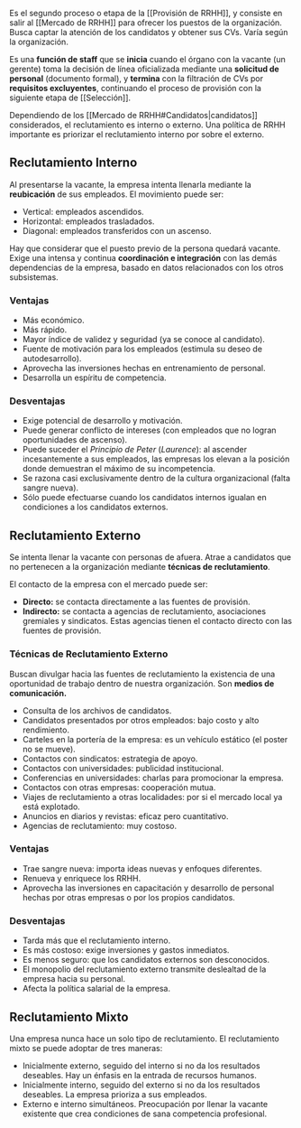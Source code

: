 Es el segundo proceso o etapa de la [[Provisión de RRHH]], y consiste en salir al [[Mercado de RRHH]] para ofrecer los puestos de la organización. Busca captar la atención de los candidatos y obtener sus CVs. Varía según la organización.

Es una **función de staff** que se **inicia** cuando el órgano con la vacante (un gerente) toma la decisión de línea oficializada mediante una **solicitud de personal** (documento formal), y **termina** con la filtración de CVs por **requisitos excluyentes**, continuando el proceso de provisión con la siguiente etapa de [[Selección]]. 

Dependiendo de los [[Mercado de RRHH#Candidatos|candidatos]] considerados, el reclutamiento es interno o externo. Una política de RRHH importante es priorizar el reclutamiento interno por sobre el externo. 

## Reclutamiento Interno

Al presentarse la vacante, la empresa intenta llenarla mediante la **reubicación** de sus empleados. El movimiento puede ser:
- Vertical: empleados ascendidos.
- Horizontal: empleados trasladados.
- Diagonal: empleados transferidos con un ascenso.

Hay que considerar que el puesto previo de la persona quedará vacante. Exige una intensa y continua **coordinación e integración** con las demás dependencias de la empresa, basado en datos relacionados con los otros subsistemas.

### Ventajas

- Más económico.
- Más rápido.
- Mayor índice de validez y seguridad (ya se conoce al candidato).
- Fuente de motivación para los empleados (estimula su deseo de autodesarrollo).
- Aprovecha las inversiones hechas en entrenamiento de personal.
- Desarrolla un espíritu de competencia.

### Desventajas

- Exige potencial de desarrollo y motivación.
- Puede generar conflicto de intereses (con empleados que no logran oportunidades de ascenso).
- Puede suceder el *Principio de Peter* (*Laurence*): al ascender incesantemente a sus empleados, las empresas los elevan a la posición donde demuestran el máximo de su incompetencia.
- Se razona casi exclusivamente dentro de la cultura organizacional (falta sangre nueva).
- Sólo puede efectuarse cuando los candidatos internos igualan en condiciones a los candidatos externos.

## Reclutamiento Externo

Se intenta llenar la vacante con personas de afuera. Atrae a candidatos que no pertenecen a la organización mediante **técnicas de reclutamiento**.

El contacto de la empresa con el mercado puede ser:
- **Directo:** se contacta directamente a las fuentes de provisión.
- **Indirecto:** se contacta a agencias de reclutamiento, asociaciones gremiales y sindicatos. Estas agencias tienen el contacto directo con las fuentes de provisión.

### Técnicas de Reclutamiento Externo

Buscan divulgar hacia las fuentes de reclutamiento la existencia de una oportunidad de trabajo dentro de nuestra organización. Son **medios de comunicación.**

- Consulta de los archivos de candidatos.
- Candidatos presentados por otros empleados: bajo costo y alto rendimiento.
- Carteles en la portería de la empresa: es un vehículo estático (el poster no se mueve).
- Contactos con sindicatos: estrategia de apoyo.
- Contactos con universidades: publicidad institucional.
- Conferencias en universidades: charlas para promocionar la empresa.
- Contactos con otras empresas: cooperación mutua.
- Viajes de reclutamiento a otras localidades: por si el mercado local ya está explotado.
- Anuncios en diarios y revistas: eficaz pero cuantitativo.
- Agencias de reclutamiento: muy costoso.

### Ventajas

- Trae sangre nueva: importa ideas nuevas y enfoques diferentes.
- Renueva y enriquece los RRHH.
- Aprovecha las inversiones en capacitación y desarrollo de personal hechas por otras empresas o por los propios candidatos.

### Desventajas

- Tarda más que el reclutamiento interno.
- Es más costoso: exige inversiones y gastos inmediatos.
- Es menos seguro: que los candidatos externos son desconocidos.
- El monopolio del reclutamiento externo transmite deslealtad de la empresa hacia su personal.
- Afecta la política salarial de la empresa.

## Reclutamiento Mixto

Una empresa nunca hace un solo tipo de reclutamiento. El reclutamiento mixto se puede adoptar de tres maneras:
- Inicialmente externo, seguido del interno si no da los resultados deseables. Hay un énfasis en la entrada de recursos humanos.
- Inicialmente interno, seguido del externo si no da los resultados deseables. La empresa prioriza a sus empleados.
- Externo e interno simultáneos. Preocupación por llenar la vacante existente que crea condiciones de sana competencia profesional.
